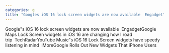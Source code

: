 ```yaml
---
categories: g
title: "Googles iOS 16 lock screen widgets are now available  Engadget"
---
```

Google"s iOS 16 lock screen widgets are now available&nbsp;&nbsp;EngadgetGoogle Maps Lock Screen widgets in iOS 16 are changing how I road trip&nbsp;&nbsp;TechRadarYouTube Music"s iOS 16 Lock Screen widgets have speedy listening in mind&nbsp;&nbsp;iMoreGoogle Rolls Out New Widgets That iPhone Users 